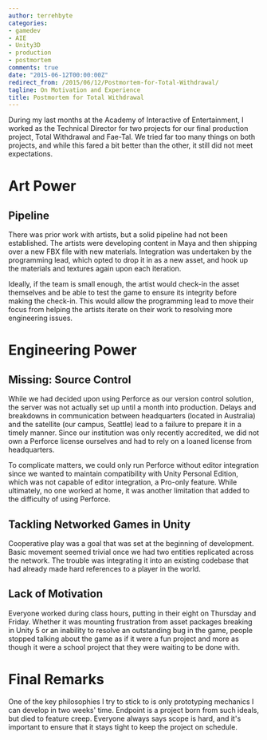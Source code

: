 ```yaml
---
author: terrehbyte
categories:
- gamedev
- AIE
- Unity3D
- production
- postmortem
comments: true
date: "2015-06-12T00:00:00Z"
redirect_from: /2015/06/12/Postmortem-for-Total-Withdrawal/
tagline: On Motivation and Experience
title: Postmortem for Total Withdrawal
---
```


During my last months at the Academy of Interactive of Entertainment, I worked
as the Technical Director for two projects for our final production project,
Total Withdrawal and Fae-Tal. We tried far too many things on both projects, and
while this fared a bit better than the other, it still did not meet
expectations.

# Art Power

## Pipeline

There was prior work with artists, but a solid pipeline had not been
established. The artists were developing content in Maya and then shipping over
a new FBX file with new materials. Integration was undertaken by the programming
lead, which opted to drop it in as a new asset, and hook up the materials and
textures again upon each iteration.

Ideally, if the team is small enough, the artist would check-in the asset
themselves and be able to test the game to ensure its integrity before making
the check-in. This would allow the programming lead to move their focus from
helping the artists iterate on their work to resolving more engineering issues.

# Engineering Power

## Missing: Source Control

While we had decided upon using Perforce as our version control solution, the
server was not actually set up until a month into production. Delays and
breakdowns in communication between headquarters (located in Australia) and the
satellite (our campus, Seattle) lead to a failure to prepare it in a timely
manner. Since our institution was only recently accredited, we did not own a
Perforce license ourselves and had to rely on a loaned license from
headquarters.  

To complicate matters, we could only run Perforce without editor integration
since we wanted to maintain compatibility with Unity Personal Edition, which was
not capable of editor integration, a Pro-only feature. While ultimately, no one
worked at home, it was another limitation that added to the difficulty of using
Perforce.

## Tackling Networked Games in Unity

Cooperative play was a goal that was set at the beginning of development. Basic
movement seemed trivial once we had two entities replicated across the network.
The trouble was integrating it into an existing codebase that had already made
hard references to a player in the world.

## Lack of Motivation

Everyone worked during class hours, putting in their eight on Thursday and
Friday. Whether it was mounting frustration from asset packages breaking in
Unity 5 or an inability to resolve an outstanding bug in the game, people
stopped talking about the game as if it were a fun project and more as though it
were a school project that they were waiting to be done with.

# Final Remarks

One of the key philosophies I try to stick to is only prototyping mechanics I
can develop in two weeks' time. Endpoint is a project born from such ideals, but
died to feature creep. Everyone always says scope is hard, and it's important to
ensure that it stays tight to keep the project on schedule.
